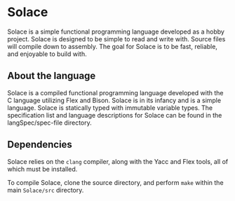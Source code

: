# Solace
Solace is a simple functional programming language developed as a hobby project. Solace is
designed to be simple to read and write with. Source files will compile down
to assembly. The goal for Solace is to be fast, reliable, and enjoyable
to build with.

## About the language
Solace is a compiled functional programming language developed with the C
language utilizing Flex and Bison.
Solace is in its infancy and is a simple language. Solace is statically
typed with immutable variable types. The specification list and language
descriptions for Solace can be found in the langSpec/spec-file directory.

## Dependencies
Solace relies on the `clang` compiler, along with the Yacc and Flex tools,
all of which must be installed.

To compile Solace, clone the source directory, and perform `make` within
the main `Solace/src` directory.

